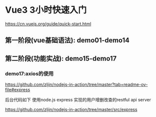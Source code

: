 # Vue3 3小时快速入门

https://cn.vuejs.org/guide/quick-start.html


## 第一阶段(vue基础语法): demo01-demo14

## 第二阶段(功能实战): demo15-demo17

### demo17:axios的使用

https://github.com/zljin/nodejs-in-action/tree/master?tab=readme-ov-file#express

后台代码如下 使用node.js express 实现的用户增删改查的restful api server

https://github.com/zljin/nodejs-in-action/tree/master/src/express